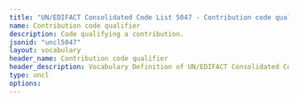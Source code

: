 ```yaml
---
title: "UN/EDIFACT Consolidated Code List 5047 - Contribution code qualifier (20B) JSON-LD Vocabulary"
name: Contribution code qualifier
description: Code qualifying a contribution.
jsonid: "uncl5047"
layout: vocabulary
header_name: Contribution code qualifier
header_description: Vocabulary Definition of UN/EDIFACT Consolidated Code List 5047 - Contribution code qualifier (20B) semantics in HTML format. JSON-LD format is available at [uncl5047.jsonld](/vocabulary/uncl5047.jsonld)
type: uncl
options:
---
```

